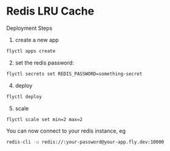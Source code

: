 # Redis LRU Cache

Deployment Steps

1. create a new app
```bash
flyctl apps create
```
2. set the redis password:
```bash
flyctl secrets set REDIS_PASSWORD=something-secret
```
4. deploy
```bash
flyctl deploy
```
5. scale
```bash
flyctl scale set min=2 max=2
```

You can now connect to your redis instance, eg

```bash
redis-cli -u redis://:your-password@your-app.fly.dev:10000
```